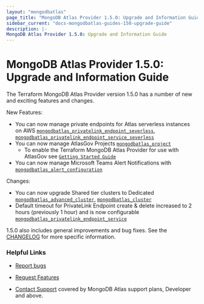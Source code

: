 ```yaml
---
layout: "mongodbatlas"
page_title: "MongoDB Atlas Provider 1.5.0: Upgrade and Information Guide"
sidebar_current: "docs-mongodbatlas-guides-150-upgrade-guide"
description: |-
MongoDB Atlas Provider 1.5.0: Upgrade and Information Guide
---
```


# MongoDB Atlas Provider 1.5.0: Upgrade and Information Guide

The Terraform MongoDB Atlas Provider version 1.5.0 has a number of new and exciting features and changes.

New Features:
* You can now manage private endpoints for Atlas serverless instances on AWS [`mongodbatlas_privatelink_endpoint_severless`](https://registry.terraform.io/providers/mongodb/mongodbatlas/latest/docs/resources/privatelink_endpoint_serverless), [`mongodbatlas_privatelink_endpoint_service_severless`](https://registry.terraform.io/providers/mongodb/mongodbatlas/latest/docs/resources/privatelink_endpoint_service_serverless)
* You can now manage AtlasGov Projects [`mongodbatlas_project`](https://registry.terraform.io/providers/mongodb/mongodbatlas/latest/docs/resources/project)
  * To enable the Terraform MongoDB Atlas Provider for use with AtlasGov see [`Getting Started Guide`](https://registry.terraform.io/providers/mongodb/mongodbatlas/latest/docs#configure-mongodb-atlas-for-government) 
* You can now manage Microsoft Teams Alert Notifications with [`mongodbatlas_alert_configuration`](https://registry.terraform.io/providers/mongodb/mongodbatlas/latest/docs/resources/alert_configuration)

Changes:
* You can now upgrade Shared tier clusters to Dedicated [`mongodbatlas_advanced_cluster`](https://registry.terraform.io/providers/mongodb/mongodbatlas/latest/docs/resources/advanced_cluster),   [`mongodbatlas_cluster`](https://registry.terraform.io/providers/mongodb/mongodbatlas/latest/docs/resources/cluster)
* Default timeout for PrivateLink Endpoint create & delete increased to 2 hours (previously 1 hour) and is now configurable [`mongodbatlas_privatelink_endpoint_service`](https://registry.terraform.io/providers/mongodb/mongodbatlas/latest/docs/resources/privatelink_endpoint_service)


1.5.0 also includes general improvements and bug fixes. See the [CHANGELOG](https://github.com/mongodb/terraform-provider-mongodbatlas/blob/master/CHANGELOG.md) for more specific information.


### Helpful Links

* [Report bugs](https://github.com/mongodb/terraform-provider-mongodbatlas/issues)

* [Request Features](https://feedback.mongodb.com/forums/924145-atlas?category_id=370723)

* [Contact Support](https://docs.atlas.mongodb.com/support/) covered by MongoDB Atlas support plans, Developer and above.
  

